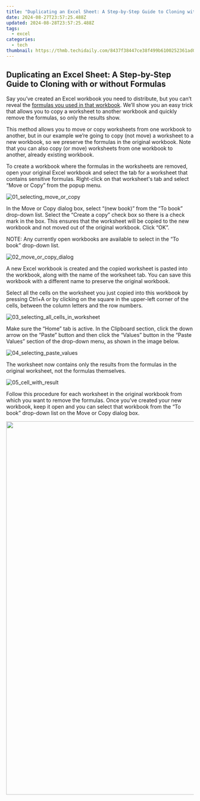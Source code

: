 ```yaml
---
title: "Duplicating an Excel Sheet: A Step-by-Step Guide to Cloning with or without Formulas"
date: 2024-08-27T23:57:25.488Z
updated: 2024-08-28T23:57:25.488Z
tags:
  - excel
categories:
  - tech
thumbnail: https://thmb.techidaily.com/8437f38447ce38f499b6100252361ad0a548e9cd2a118e2df20ca665823d885e.jpg
---
```


## Duplicating an Excel Sheet: A Step-by-Step Guide to Cloning with or without Formulas

Say you’ve created an Excel workbook you need to distribute, but you can’t reveal the [formulas you used in that workbook](https://extra-resources.techidaily.com/2024-approved-crafting-visuals-in-ae-selecting-excellent-plugin-choices/). We’ll show you an easy trick that allows you to copy a worksheet to another workbook and quickly remove the formulas, so only the results show.

 This method allows you to move or copy worksheets from one workbook to another, but in our example we’re going to copy (not move) a worksheet to a new workbook, so we preserve the formulas in the original workbook. Note that you can also copy (or move) worksheets from one workbook to another, already existing workbook.

 To create a workbook where the formulas in the worksheets are removed, open your original Excel workbook and select the tab for a worksheet that contains sensitive formulas. Right-click on that worksheet's tab and select “Move or Copy” from the popup menu.

![01_selecting_move_or_copy](https://static1.howtogeekimages.com/wordpress/wp-content/uploads/2016/04/01_selecting_move_or_copy.png) 

 In the Move or Copy dialog box, select “(new book)” from the “To book” drop-down list. Select the “Create a copy” check box so there is a check mark in the box. This ensures that the worksheet will be copied to the new workbook and not moved out of the original workbook. Click “OK”.

 NOTE: Any currently open workbooks are available to select in the “To book” drop-down list.

![02_move_or_copy_dialog](https://static1.howtogeekimages.com/wordpress/wp-content/uploads/2016/04/02_move_or_copy_dialog.png) 

 A new Excel workbook is created and the copied worksheet is pasted into the workbook, along with the name of the worksheet tab. You can save this workbook with a different name to preserve the original workbook.

 Select all the cells on the worksheet you just copied into this workbook by pressing Ctrl+A or by clicking on the square in the upper-left corner of the cells, between the column letters and the row numbers.

![03_selecting_all_cells_in_worksheet](https://static1.howtogeekimages.com/wordpress/wp-content/uploads/2016/04/03_selecting_all_cells_in_worksheet.png) 

 Make sure the “Home” tab is active. In the Clipboard section, click the down arrow on the “Paste” button and then click the “Values” button in the “Paste Values” section of the drop-down menu, as shown in the image below.

![04_selecting_paste_values](https://static1.howtogeekimages.com/wordpress/wp-content/uploads/2016/04/04_selecting_paste_values.png) 

 The worksheet now contains only the results from the formulas in the original worksheet, not the formulas themselves.

![05_cell_with_result](https://static1.howtogeekimages.com/wordpress/wp-content/uploads/2016/04/05_cell_with_result.png) 

 Follow this procedure for each worksheet in the original workbook from which you want to remove the formulas. Once you’ve created your new workbook, keep it open and you can select that workbook from the “To book” drop-down list on the Move or Copy dialog box.

<ins class="adsbygoogle"
     style="display:block"
     data-ad-format="autorelaxed"
     data-ad-client="ca-pub-7571918770474297"
     data-ad-slot="1223367746"></ins>



<ins class="adsbygoogle"
     style="display:block"
     data-ad-client="ca-pub-7571918770474297"
     data-ad-slot="8358498916"
     data-ad-format="auto"
     data-full-width-responsive="true"></ins>



<!-- affiliate ads begin -->
<a href="https://funwhole.sjv.io/c/5597632/1702887/17189" target="_top" id="1702887"><img src="//a.impactradius-go.com/display-ad/17189-1702887" border="0" alt="" width="1000" height="1000"/></a><img height="0" width="0" src="https://imp.pxf.io/i/5597632/1702887/17189" style="position:absolute;visibility:hidden;" border="0" />
<!-- affiliate ads end -->
